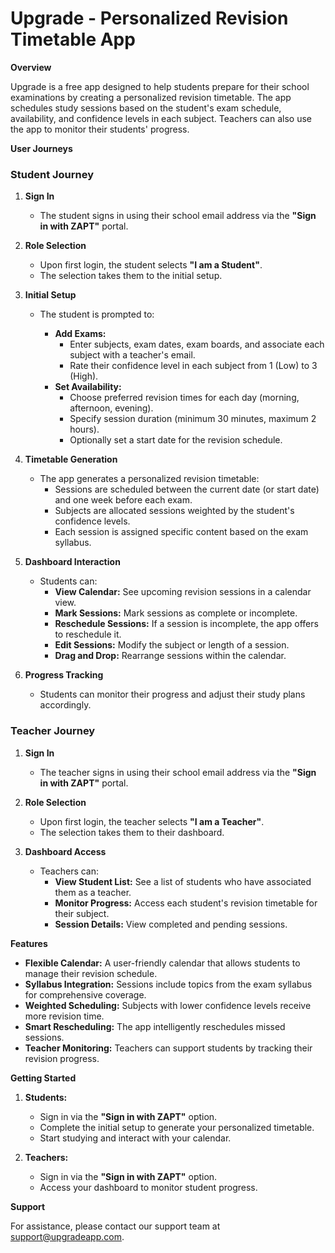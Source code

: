 # Upgrade - Personalized Revision Timetable App

**Overview**

Upgrade is a free app designed to help students prepare for their school examinations by creating a personalized revision timetable. The app schedules study sessions based on the student's exam schedule, availability, and confidence levels in each subject. Teachers can also use the app to monitor their students' progress.

**User Journeys**

### Student Journey

1. **Sign In**

   - The student signs in using their school email address via the **"Sign in with ZAPT"** portal.

2. **Role Selection**

   - Upon first login, the student selects **"I am a Student"**.
   - The selection takes them to the initial setup.

3. **Initial Setup**

   - The student is prompted to:

     - **Add Exams:**
       - Enter subjects, exam dates, exam boards, and associate each subject with a teacher's email.
       - Rate their confidence level in each subject from 1 (Low) to 3 (High).
     - **Set Availability:**
       - Choose preferred revision times for each day (morning, afternoon, evening).
       - Specify session duration (minimum 30 minutes, maximum 2 hours).
       - Optionally set a start date for the revision schedule.

4. **Timetable Generation**

   - The app generates a personalized revision timetable:
     - Sessions are scheduled between the current date (or start date) and one week before each exam.
     - Subjects are allocated sessions weighted by the student's confidence levels.
     - Each session is assigned specific content based on the exam syllabus.

5. **Dashboard Interaction**

   - Students can:
     - **View Calendar:** See upcoming revision sessions in a calendar view.
     - **Mark Sessions:** Mark sessions as complete or incomplete.
     - **Reschedule Sessions:** If a session is incomplete, the app offers to reschedule it.
     - **Edit Sessions:** Modify the subject or length of a session.
     - **Drag and Drop:** Rearrange sessions within the calendar.

6. **Progress Tracking**

   - Students can monitor their progress and adjust their study plans accordingly.

### Teacher Journey

1. **Sign In**

   - The teacher signs in using their school email address via the **"Sign in with ZAPT"** portal.

2. **Role Selection**

   - Upon first login, the teacher selects **"I am a Teacher"**.
   - The selection takes them to their dashboard.

3. **Dashboard Access**

   - Teachers can:
     - **View Student List:** See a list of students who have associated them as a teacher.
     - **Monitor Progress:** Access each student's revision timetable for their subject.
     - **Session Details:** View completed and pending sessions.

**Features**

- **Flexible Calendar:** A user-friendly calendar that allows students to manage their revision schedule.
- **Syllabus Integration:** Sessions include topics from the exam syllabus for comprehensive coverage.
- **Weighted Scheduling:** Subjects with lower confidence levels receive more revision time.
- **Smart Rescheduling:** The app intelligently reschedules missed sessions.
- **Teacher Monitoring:** Teachers can support students by tracking their revision progress.

**Getting Started**

1. **Students:**
   - Sign in via the **"Sign in with ZAPT"** option.
   - Complete the initial setup to generate your personalized timetable.
   - Start studying and interact with your calendar.

2. **Teachers:**
   - Sign in via the **"Sign in with ZAPT"** option.
   - Access your dashboard to monitor student progress.

**Support**

For assistance, please contact our support team at [support@upgradeapp.com](mailto:support@upgradeapp.com).
